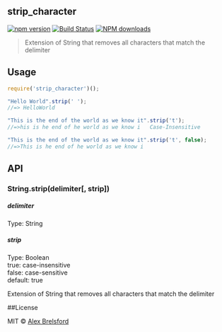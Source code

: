 ## strip_character
[![npm version](https://img.shields.io/npm/v/strip_character.svg)](https://www.npmjs.com/package/strip_character)
[![Build Status](https://travis-ci.org/dawsonbotsford/arrford.svg?branch=master)](https://travis-ci.org/abrelsfo/strip.svg?branch=master)
[![NPM downloads](http://img.shields.io/npm/dm/strip_character.svg?style=flat)](http://npmjs.org/strip_character)

>Extension of String that removes all characters that match the delimiter

## Usage
```js
require('strip_character')();

"Hello World".strip(' ');
//=> HelloWorld

"This is the end of the world as we know it".strip('t');
//=>his is he end of he world as we know i   Case-Insensitive

"This is the end of the world as we know it".strip('t', false);
//=>This is he end of he world as we know i
```

## API

### String.strip(delimiter[, strip])

##### delimiter
Type: String

##### strip
Type: Boolean<br>
true: case-insensitive<br>
false: case-sensitive<br>
default: true

Extension of String that removes all characters that match the delimiter

##License

MIT © [Alex Brelsford](abrelsfo.github.io)
